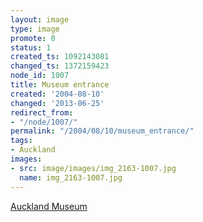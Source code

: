 ```yaml
---
layout: image
type: image
promote: 0
status: 1
created_ts: 1092143081
changed_ts: 1372159423
node_id: 1007
title: Museum entrance
created: '2004-08-10'
changed: '2013-06-25'
redirect_from:
- "/node/1007/"
permalink: "/2004/08/10/museum_entrance/"
tags:
- Auckland
images:
- src: image/images/img_2163-1007.jpg
  name: img_2163-1007.jpg
---
```

[Auckland Museum](http://www.aucklandmuseum.com/)
